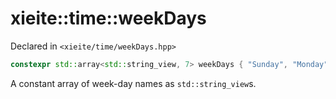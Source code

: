 # xieite::time::weekDays
Declared in `<xieite/time/weekDays.hpp>`
```cpp
constexpr std::array<std::string_view, 7> weekDays { "Sunday", "Monday", "Tuesday", "Wednesday", "Thursday", "Friday", "Saturday" };
```
A constant array of week-day names as `std::string_view`s.
